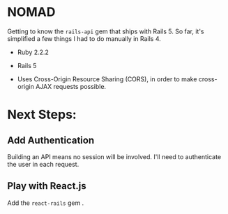 # NOMAD

Getting to know the `rails-api` gem that ships with Rails 5.  So far, it's
simplified a few things I had to do manually in Rails 4.


* Ruby 2.2.2

* Rails 5

* Uses Cross-Origin Resource Sharing (CORS), in order to make cross-origin AJAX requests
possible.

# Next Steps:

## Add Authentication
Building an API means no session will be involved.  I'll need to authenticate the user in each request.

## Play with React.js
Add the `react-rails` gem .
